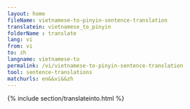 ```yaml
---
layout: home
fileName: vietnamese-to-pinyin-sentence-translation
translatein: vietnamese_to_pinyin
folderName : translate
lang: vi
from: vi
to: zh
langname: vietnamese-to
permalink: /vi/vietnamese-to-pinyin-sentence-translation
tool: sentence-translations
matchurls: en&&vi&&zh
---
```

{% include section/translateinto.html %}
